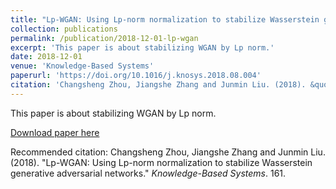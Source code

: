 ```yaml
---
title: "Lp-WGAN: Using Lp-norm normalization to stabilize Wasserstein generative adversarial networks"
collection: publications
permalink: /publication/2018-12-01-lp-wgan
excerpt: 'This paper is about stabilizing WGAN by Lp norm.'
date: 2018-12-01
venue: 'Knowledge-Based Systems'
paperurl: 'https://doi.org/10.1016/j.knosys.2018.08.004'
citation: 'Changsheng Zhou, Jiangshe Zhang and Junmin Liu. (2018). &quot;Lp-WGAN: Using Lp-norm normalization to stabilize Wasserstein generative adversarial networks.&quot; <i>Knowledge-Based Systems</i>. 161.'
---
```

<!--title href content -->
This paper is about stabilizing WGAN by Lp norm.

[Download paper here](https://doi.org/10.1016/j.knosys.2018.08.004)
<!-- [Recommended citation bibtex](https://dblp.uni-trier.de/rec/bibtex/journals/kbs/ZhouZL18) -->
Recommended citation: Changsheng Zhou, Jiangshe Zhang and Junmin Liu. (2018). "Lp-WGAN: Using Lp-norm normalization to stabilize Wasserstein generative adversarial networks." <i>Knowledge-Based Systems</i>. 161.
